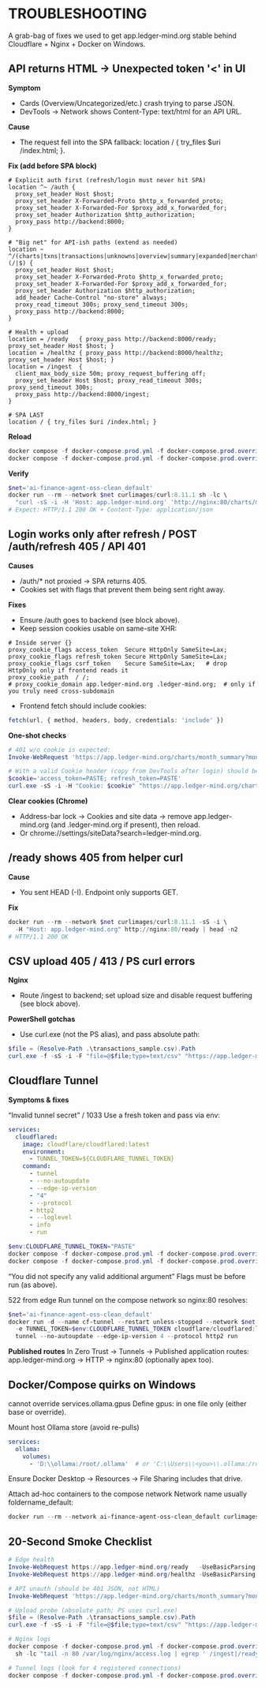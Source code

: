 # TROUBLESHOOTING

A grab-bag of fixes we used to get app.ledger-mind.org stable behind Cloudflare + Nginx + Docker on Windows.

## API returns HTML → Unexpected token '<' in UI

**Symptom**

- Cards (Overview/Uncategorized/etc.) crash trying to parse JSON.
- DevTools → Network shows Content-Type: text/html for an API URL.

**Cause**

- The request fell into the SPA fallback: location / { try_files $uri /index.html; }.

**Fix (add before SPA block)**

```nginx
# Explicit auth first (refresh/login must never hit SPA)
location ^~ /auth {
  proxy_set_header Host $host;
  proxy_set_header X-Forwarded-Proto $http_x_forwarded_proto;
  proxy_set_header X-Forwarded-For $proxy_add_x_forwarded_for;
  proxy_set_header Authorization $http_authorization;
  proxy_pass http://backend:8000;
}

# "Big net" for API-ish paths (extend as needed)
location ~ ^/(charts|txns|transactions|unknowns|overview|summary|expanded|merchants|spending_trends|dashboard|models|rules|ml|stats|agent|report|docs|openapi\.json)(/|$) {
  proxy_set_header Host $host;
  proxy_set_header X-Forwarded-Proto $http_x_forwarded_proto;
  proxy_set_header X-Forwarded-For $proxy_add_x_forwarded_for;
  proxy_set_header Authorization $http_authorization;
  add_header Cache-Control "no-store" always;
  proxy_read_timeout 300s; proxy_send_timeout 300s;
  proxy_pass http://backend:8000;
}

# Health + upload
location = /ready   { proxy_pass http://backend:8000/ready;   proxy_set_header Host $host; }
location = /healthz { proxy_pass http://backend:8000/healthz; proxy_set_header Host $host; }
location = /ingest  {
  client_max_body_size 50m; proxy_request_buffering off;
  proxy_set_header Host $host; proxy_read_timeout 300s; proxy_send_timeout 300s;
  proxy_pass http://backend:8000/ingest;
}

# SPA LAST
location / { try_files $uri /index.html; }
```

**Reload**

```powershell
docker compose -f docker-compose.prod.yml -f docker-compose.prod.override.yml exec nginx nginx -t
docker compose -f docker-compose.prod.yml -f docker-compose.prod.override.yml exec nginx nginx -s reload
```

**Verify**

```powershell
$net='ai-finance-agent-oss-clean_default'
docker run --rm --network $net curlimages/curl:8.11.1 sh -lc \
  "curl -sS -i -H 'Host: app.ledger-mind.org' 'http://nginx:80/charts/month_summary?month=2025-08' | sed -n '1,12p'"
# Expect: HTTP/1.1 200 OK + Content-Type: application/json
```

## Login works only after refresh / POST /auth/refresh 405 / API 401

**Causes**

- /auth/* not proxied → SPA returns 405.
- Cookies set with flags that prevent them being sent right away.

**Fixes**

- Ensure /auth goes to backend (see block above).
- Keep session cookies usable on same-site XHR:

```nginx
# Inside server {}
proxy_cookie_flags access_token  Secure HttpOnly SameSite=Lax;
proxy_cookie_flags refresh_token Secure HttpOnly SameSite=Lax;
proxy_cookie_flags csrf_token    Secure SameSite=Lax;   # drop HttpOnly only if frontend reads it
proxy_cookie_path  / /;
# proxy_cookie_domain app.ledger-mind.org .ledger-mind.org;  # only if you truly need cross-subdomain
```

- Frontend fetch should include cookies:

```ts
fetch(url, { method, headers, body, credentials: 'include' })
```

**One-shot checks**

```powershell
# 401 w/o cookie is expected:
Invoke-WebRequest 'https://app.ledger-mind.org/charts/month_summary?month=2025-08' -UseBasicParsing

# With a valid Cookie header (copy from DevTools after login) should be 200 JSON:
$cookie='access_token=PASTE; refresh_token=PASTE'
curl.exe -sS -i -H "Cookie: $cookie" "https://app.ledger-mind.org/charts/month_summary?month=2025-08" | Select-String "HTTP/|Content-Type"
```

**Clear cookies (Chrome)**

- Address-bar lock → Cookies and site data → remove app.ledger-mind.org (and .ledger-mind.org if present), then reload.
- Or chrome://settings/siteData?search=ledger-mind.org.

## /ready shows 405 from helper curl

**Cause**

- You sent HEAD (-I). Endpoint only supports GET.

**Fix**

```powershell
docker run --rm --network $net curlimages/curl:8.11.1 -sS -i \
  -H "Host: app.ledger-mind.org" http://nginx:80/ready | head -n2
# HTTP/1.1 200 OK
```

## CSV upload 405 / 413 / PS curl errors

**Nginx**

- Route /ingest to backend; set upload size and disable request buffering (see block above).

**PowerShell gotchas**

- Use curl.exe (not the PS alias), and pass absolute path:

```powershell
$file = (Resolve-Path .\transactions_sample.csv).Path
curl.exe -f -sS -i -F "file=@$file;type=text/csv" "https://app.ledger-mind.org/ingest?replace=true" | Select-Object -First 5
```

## Cloudflare Tunnel

**Symptoms & fixes**

“Invalid tunnel secret” / 1033
Use a fresh token and pass via env:

```yaml
services:
  cloudflared:
    image: cloudflare/cloudflared:latest
    environment:
      - TUNNEL_TOKEN=${CLOUDFLARE_TUNNEL_TOKEN}
    command:
      - tunnel
      - --no-autoupdate
      - --edge-ip-version
      - "4"
      - --protocol
      - http2
      - --loglevel
      - info
      - run
```

```powershell
$env:CLOUDFLARE_TUNNEL_TOKEN="PASTE"
docker compose -f docker-compose.prod.yml -f docker-compose.prod.override.yml up -d --force-recreate cloudflared
docker compose -f docker-compose.prod.yml -f docker-compose.prod.override.yml logs -f cloudflared
```

“You did not specify any valid additional argument”
Flags must be before run (as above).

522 from edge
Run tunnel on the compose network so nginx:80 resolves:

```powershell
$net='ai-finance-agent-oss-clean_default'
docker run -d --name cf-tunnel --restart unless-stopped --network $net \
  -e TUNNEL_TOKEN=$env:CLOUDFLARE_TUNNEL_TOKEN cloudflare/cloudflared:latest \
  tunnel --no-autoupdate --edge-ip-version 4 --protocol http2 run
```

**Published routes**
In Zero Trust → Tunnels → Published application routes:
app.ledger-mind.org → HTTP → nginx:80 (optionally apex too).

## Docker/Compose quirks on Windows

cannot override services.ollama.gpus
Define gpus: in one file only (either base or override).

Mount host Ollama store (avoid re-pulls)

```yaml
services:
  ollama:
    volumes:
      - 'D:\\ollama:/root/.ollama'  # or 'C:\\Users\\<you>\\.ollama:/root/.ollama'
```

Ensure Docker Desktop → Resources → File Sharing includes that drive.

Attach ad-hoc containers to the compose network
Network name usually foldername_default:

```powershell
docker run --rm --network ai-finance-agent-oss-clean_default curlimages/curl:8.11.1 -sSI http://nginx:80/ready -H "Host: app.ledger-mind.org"
```

## 20-Second Smoke Checklist

```powershell
# Edge health
Invoke-WebRequest https://app.ledger-mind.org/ready   -UseBasicParsing
Invoke-WebRequest https://app.ledger-mind.org/healthz -UseBasicParsing

# API unauth (should be 401 JSON, not HTML)
Invoke-WebRequest 'https://app.ledger-mind.org/charts/month_summary?month=2025-08' -UseBasicParsing

# Upload probe (absolute path; PS uses curl.exe)
$file = (Resolve-Path .\transactions_sample.csv).Path
curl.exe -f -sS -i -F "file=@$file;type=text/csv" "https://app.ledger-mind.org/ingest?replace=true" | Select-Object -First 5

# Nginx logs
docker compose -f docker-compose.prod.yml -f docker-compose.prod.override.yml exec nginx \
  sh -lc "tail -n 80 /var/log/nginx/access.log | egrep ' /ingest|/ready|/healthz|/charts|/txns '"

# Tunnel logs (look for 4 registered connections)
docker compose -f docker-compose.prod.yml -f docker-compose.prod.override.yml logs -n 50 cloudflared
```